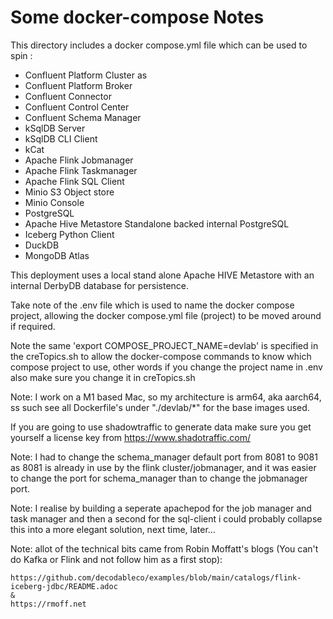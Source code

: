 # Some docker-compose Notes

This directory includes a docker compose.yml file which can be used to spin :

- Confluent Platform Cluster as
- Confluent Platform Broker
- Confluent Connector
- Confluent Control Center
- Confluent Schema Manager
- kSqlDB Server
- kSqlDB CLI Client
- kCat
- Apache Flink Jobmanager
- Apache Flink Taskmanager
- Apache Flink SQL Client
- Minio S3 Object store
- Minio Console
- PostgreSQL
- Apache Hive Metastore Standalone backed internal PostgreSQL
- Iceberg Python Client
- DuckDB
- MongoDB Atlas

This deployment uses a local stand alone Apache HIVE Metastore with an internal DerbyDB database for persistence.

Take note of the .env file which is used to name the docker compose project, allowing the docker compose.yml file (project) to be moved around if required.

Note the same 'export COMPOSE_PROJECT_NAME=devlab' is specified in the creTopics.sh to allow the docker-compose commands to know which compose project to use, other words if you change the project name in .env also make sure you change it in creTopics.sh

Note: I work on a M1 based Mac, so my architecture is arm64, aka aarch64, ss such see all Dockerfile's under "./devlab/*" for the base images used.

If you are going to use shadowtraffic to generate data make sure you get yourself a license key from https://www.shadotraffic.com/

Note: I had to change the schema_manager default port from 8081 to 9081 as 8081 is already in use by the flink cluster/jobmanager, and it was easier to change the port for schema_manager than to change the jobmanager port.

Note: I realise by building a seperate apachepod for the job manager and task manager and then a second for the sql-client i could probably collapse this into a more elegant solution, next time, later...

Note: allot of the technical bits came from Robin Moffatt's blogs (You can't do Kafka or Flink and not follow him as a first stop):

    https://github.com/decodableco/examples/blob/main/catalogs/flink-iceberg-jdbc/README.adoc
    &
    https://rmoff.net

    